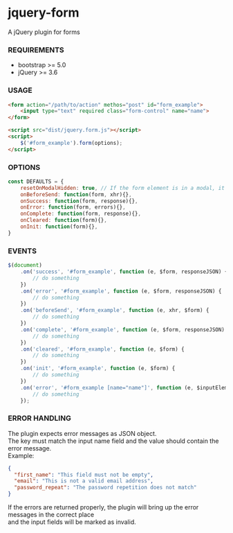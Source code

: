 # jquery-form

A jQuery plugin for forms

### REQUIREMENTS

- bootstrap >= 5.0
- jQuery >= 3.6

### USAGE

```html
<form action="/path/to/action" methos="post" id="form_example">
    <input type="text" required class="form-control" name="name">
</form>

<script src="dist/jquery.form.js"></script>
<script>
    $('#form_example').form(options);
</script>
```

### OPTIONS

```js
const DEFAULTS = {
    resetOnModalHidden: true, // If the form element is in a modal, it will be reset after the modal is hidden
    onBeforeSend: function(form, xhr){},
    onSuccess: function(form, response){},
    onError: function(form, errors){},
    onComplete: function(form, response){},
    onCleared: function(form){},
    onInit: function(form){},
}
```

### EVENTS
```javascript
$(document)
    .on('success', '#form_example', function (e, $form, responseJSON) {
        // do something
    })
    .on('error', '#form_example', function (e, $form, responseJSON) {
        // do something
    })
    .on('beforeSend', '#form_example', function (e, xhr, $form) {
        // do something
    })
    .on('complete', '#form_example', function (e, $form, responseJSON) {
        // do something
    })
    .on('cleared', '#form_example', function (e, $form) {
        // do something
    })
    .on('init', '#form_example', function (e, $form) {
        // do something
    })
    .on('error', '#form_example [name="name"]', function (e, $inputElement, message) {
        // do something
    });
```

### ERROR HANDLING

The plugin expects error messages as JSON object.  
The key must match the input name field and the value should contain the error message.  
Example:

```json
{
  "first_name": "This field must not be empty",
  "email": "This is not a valid email address",
  "password_repeat": "The password repetition does not match"
}
```
If the errors are returned properly, the plugin will bring up the error messages in the correct place   
and the input fields will be marked as invalid.
